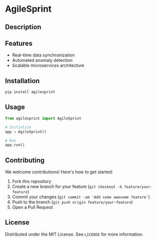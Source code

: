 # AgileSprint

## Description



## Features

- Real-time data synchronization
- Automated anomaly detection
- Scalable microservices architecture
## Installation

```bash
pip install agilesprint
```

## Usage

```python
from agilesprint import AgileSprint

# Initialize
app = AgileSprint()

# Run
app.run()
```

## Contributing

We welcome contributions! Here's how to get started:

1. Fork this repository
2. Create a new branch for your feature (`git checkout -b feature/your-feature`)
3. Commit your changes (`git commit -am 'Add some awesome feature'`)
4. Push to the branch (`git push origin feature/your-feature`)
5. Open a Pull Request

## License

Distributed under the MIT License. See `LICENSE` for more information.
